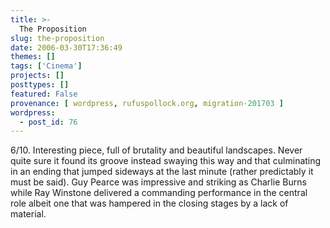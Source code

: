 ```yaml
---
title: >-
  The Proposition
slug: the-proposition
date: 2006-03-30T17:36:49
themes: []
tags: ['Cinema']
projects: []
posttypes: []
featured: False
provenance: [ wordpress, rufuspollock.org, migration-201703 ]
wordpress:
  - post_id: 76
---
```


6/10. Interesting piece, full of brutality and beautiful landscapes. Never quite sure it found its groove instead swaying this way and that culminating in an ending that jumped sideways at the last minute (rather predictably it must be said). Guy Pearce was impressive and striking as Charlie Burns while Ray Winstone delivered a commanding performance in the central role albeit one that was hampered in the closing stages by a lack of material.


